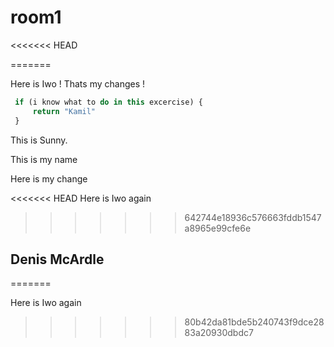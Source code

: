 # room1
<<<<<<< HEAD

=======

Here is Iwo ! Thats my changes !

```javascript
 if (i know what to do in this excercise) {
     return "Kamil"
 }
```



This is Sunny.





This is my name

Here is my change

<<<<<<< HEAD
Here is Iwo again
>>>>>>> 642744e18936c576663fddb1547a8965e99cfe6e







## Denis McArdle
=======

Here is Iwo again

>>>>>>> 80b42da81bde5b240743f9dce2883a20930dbdc7
